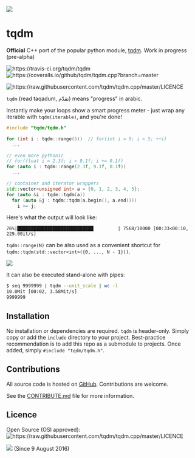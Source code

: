 ![][Logo]

tqdm
====

**Official** C++ port of the popular python module, [tqdm](https://github/tqdm/tqdm). Work in progress (pre-alpha)

![][Build-Status] ![][Coverage-Status]

<!--
![][Build-Status] ![][Coverage-Status] ![][Branch-Coverage-Status]

![][DOI-URI]
-->

![][Licence]

`tqdm` (read taqadum, تقدّم) means "progress" in arabic.

Instantly make your loops show a smart progress meter - just wrap any
iterable with `tqdm(iterable)`, and you're done!

``` cpp
#include "tqdm/tqdm.h"

for (int i : tqdm::range(5))  // for(int i = 0; i < 5; ++i)
  ...

// even more pythonic
// for(float i = 2.3f; i < 9.1f; i += 0.1f)
for (auto i : tqdm::range(2.3f, 9.1f, 0.1f))
  ...

// container and iterator wrappers
std::vector<unsigned int> a = {0, 1, 2, 3, 4, 5};
for (auto &i : tqdm::tqdm(a))
  for (auto &j : tqdm::tqdm(a.begin(), a.end()))
    i += j;
```

Here's what the output will look like:

``76%|████████████████████████████         | 7568/10000 [00:33<00:10, 229.00it/s]``

`tqdm::range(N)` can be also used as a convenient shortcut for
`tqdm::tqdm(std::vector<int>({0, ..., N - 1}))`.

![][Screenshot]

It can also be executed stand-alone with pipes:

``` sh
$ seq 9999999 | tqdm --unit_scale | wc -l
10.0Mit [00:02, 3.58Mit/s]
9999999
```


Installation
------------

No installation or dependencies are required. `tqdm` is header-only.
Simply copy or add the `include` directory to your project.
Best-practice recommendation is to add this repo as a submodule to projects.
Once added, simply `#include "tqdm/tqdm.h"`.


Contributions
-------------

All source code is hosted on [GitHub](https://github.com/tqdm/tqdm.cpp).
Contributions are welcome.

See the
[CONTRIBUTE.md](https://raw.githubusercontent.com/tqdm/tqdm.cpp/master/CONTRIBUTE.md)
file for more information.


Licence
-------

Open Source (OSI approved): ![][Licence]


![][Readme-Hits] (Since 9 August 2016)

  [Logo]: https://raw.githubusercontent.com/tqdm/tqdm/master/logo.png
  [Screenshot]: https://raw.githubusercontent.com/tqdm/tqdm/master/images/tqdm.gif
  [Github-Status]: https://img.shields.io/github/tag/tqdm/tqdm.cpp.svg?maxAge=2592000 "https://github.com/tqdm/tqdm.cpp/releases"
  [Github-Forks]: https://img.shields.io/github/forks/tqdm/tqdm.cpp.svg "https://github.com/tqdm/tqdm.cpp/network"
  [Github-Stars]: https://img.shields.io/github/stars/tqdm/tqdm.cpp.svg "https://github.com/tqdm/tqdm.cpp/stargazers"
  [Licence]: https://img.shields.io/pypi/l/tqdm.svg "https://raw.githubusercontent.com/tqdm/tqdm.cpp/master/LICENCE"
  [Readme-Hits]: http://hitt.herokuapp.com/tqdm/tqdm_cpp.svg
  [Coverage-Status]: https://coveralls.io/repos/github/tqdm/tqdm.cpp/badge.svg?branch=master "https://coveralls.io/github/tqdm/tqdm.cpp?branch=master"
  [Build-Status]: https://travis-ci.org/tqdm/tqdm.svg?branch=master "https://travis-ci.org/tqdm/tqdm"
